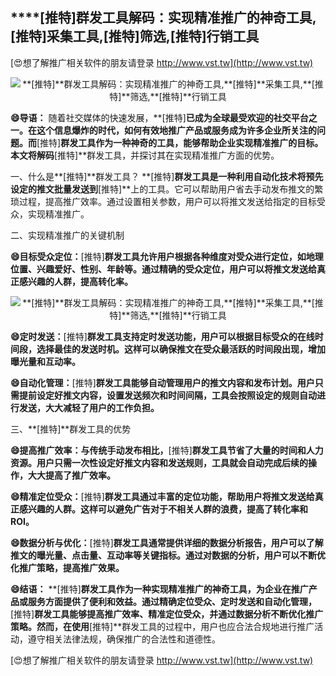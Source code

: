 ## ****[推特]**群发工具解码：实现精准推广的神奇工具,**[推特]**采集工具,**[推特]**筛选,**[推特]**行销工具**

[😍想了解推广相关软件的朋友请登录 http://www.vst.tw](http://www.vst.tw)

 <center><img src="https://vst.tw/MP4/tuiguang/png/1.png" alt="**[推特]**群发工具解码：实现精准推广的神奇工具,**[推特]**采集工具,**[推特]**筛选,**[推特]**行销工具"></center>

**😄导语：**
随着社交媒体的快速发展，**[推特]**已成为全球最受欢迎的社交平台之一。在这个信息爆炸的时代，如何有效地推广产品或服务成为许多企业所关注的问题。而**[推特]**群发工具作为一种神奇的工具，能够帮助企业实现精准推广的目标。本文将解码**[推特]**群发工具，并探讨其在实现精准推广方面的优势。

一、什么是**[推特]**群发工具？
**[推特]**群发工具是一种利用自动化技术将预先设定的推文批量发送到**[推特]**上的工具。它可以帮助用户省去手动发布推文的繁琐过程，提高推广效率。通过设置相关参数，用户可以将推文发送给指定的目标受众，实现精准推广。

二、实现精准推广的关键机制

**😄目标受众定位：**[推特]**群发工具允许用户根据各种维度对受众进行定位，如地理位置、兴趣爱好、性别、年龄等。通过精确的受众定位，用户可以将推文发送给真正感兴趣的人群，提高转化率。**

 <center><img src="https://vst.tw/MP4/tuiguang/png/4.png" alt="**[推特]**群发工具解码：实现精准推广的神奇工具,**[推特]**采集工具,**[推特]**筛选,**[推特]**行销工具"></center>

**😄定时发送：**[推特]**群发工具支持定时发送功能，用户可以根据目标受众的在线时间段，选择最佳的发送时机。这样可以确保推文在受众最活跃的时间段出现，增加曝光量和互动率。**

**😄自动化管理：**[推特]**群发工具能够自动管理用户的推文内容和发布计划。用户只需提前设定好推文内容，设置发送频次和时间间隔，工具会按照设定的规则自动进行发送，大大减轻了用户的工作负担。**

三、**[推特]**群发工具的优势

**😄提高推广效率：与传统手动发布相比，**[推特]**群发工具节省了大量的时间和人力资源。用户只需一次性设定好推文内容和发送规则，工具就会自动完成后续的操作，大大提高了推广效率。**

**😄精准定位受众：**[推特]**群发工具通过丰富的定位功能，帮助用户将推文发送给真正感兴趣的人群。这样可以避免广告对于不相关人群的浪费，提高了转化率和ROI。**

**😄数据分析与优化：**[推特]**群发工具通常提供详细的数据分析报告，用户可以了解推文的曝光量、点击量、互动率等关键指标。通过对数据的分析，用户可以不断优化推广策略，提高推广效果。**

**😄结语：**
**[推特]**群发工具作为一种实现精准推广的神奇工具，为企业在推广产品或服务方面提供了便利和效益。通过精确定位受众、定时发送和自动化管理，**[推特]**群发工具能够提高推广效率、精准定位受众，并通过数据分析不断优化推广策略。然而，在使用**[推特]**群发工具的过程中，用户也应合法合规地进行推广活动，遵守相关法律法规，确保推广的合法性和道德性。

[😍想了解推广相关软件的朋友请登录 http://www.vst.tw](http://www.vst.tw)



